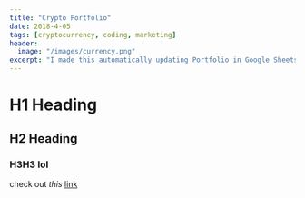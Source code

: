 ```yaml
---
title: "Crypto Portfolio"
date: 2018-4-05
tags: [cryptocurrency, coding, marketing]
header:
  image: "/images/currency.png"
excerpt: "I made this automatically updating Portfolio in Google Sheets"
---
```


# H1 Heading
## H2 Heading

### H3H3 lol

check out *this* [link](https://www.google.com)
